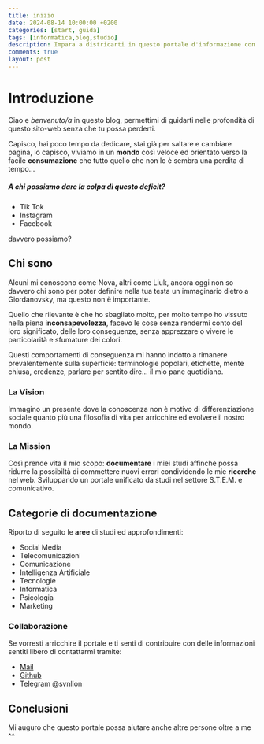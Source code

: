 ```yaml
---
title: inizio
date: 2024-08-14 10:00:00 +0200
categories: [start, guida]
tags: [informatica,blog,studio]
description: Impara a districarti in questo portale d'informazione con questa guida d'introduzione
comments: true
layout: post
---
```


# Introduzione

Ciao e *benvenuto/a* in questo blog, permettimi di guidarti nelle profondità di questo sito-web senza che tu possa perderti.

Capisco, hai poco tempo da dedicare, stai già per saltare e cambiare pagina, lo capisco, viviamo in un **mondo** così veloce ed orientato verso la facile **consumazione** che tutto quello che non lo è sembra una perdita di tempo... 

##### A chi possiamo dare la colpa di questo deficit?
- Tik Tok
- Instagram
- Facebook

davvero possiamo?

## Chi sono

Alcuni mi conoscono come Nova, altri come Liuk, ancora oggi non so davvero chi sono per poter definire nella tua testa un immaginario dietro a Giordanovsky, ma questo non è importante.

Quello che rilevante è che ho sbagliato molto, per molto tempo ho vissuto nella piena **inconsapevolezza**, facevo le cose senza rendermi conto del loro significato, delle loro conseguenze, senza apprezzare o vivere le particolarità e sfumature dei colori. 

Questi comportamenti di conseguenza mi hanno indotto a rimanere prevalentemente sulla superficie: terminologie popolari, etichette, mente chiusa, credenze, parlare per sentito dire… il mio pane quotidiano.


### La Vision

Immagino un presente dove la conoscenza non è motivo di differenziazione sociale quanto più una filosofia di vita per arricchire ed evolvere il nostro mondo.

### La Mission

Così prende vita il mio scopo: **documentare** i miei studi affinchè possa ridurre la possibiltà di commettere nuovi errori condividendo le mie **ricerche** nel web. Sviluppando un portale unificato da studi nel settore S.T.E.M. e comunicativo.

## Categorie di documentazione
Riporto di seguito le **aree** di studi ed approfondimenti:

- Social Media
- Telecomunicazioni
- Comunicazione
- Intelligenza Artificiale
- Tecnologie
- Informatica
- Psicologia
- Marketing

### Collaborazione
Se vorresti arricchire il portale e ti senti di contribuire con delle informazioni sentiti libero di contattarmi tramite:
- [Mail](mailto:giordanovsky@libero.it)
- [Github](https://github.com/g-skywalker) 
- Telegram @svnlion

## Conclusioni

Mi auguro che questo portale possa aiutare anche altre persone oltre a me ^^